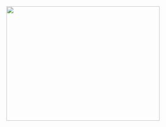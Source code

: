 <img src="[https://i.postimg.cc/BQ0qD0Vt/Screenshot-48.png](https://i.postimg.cc/TYDR5P9z/Screenshot-48.png)" width="400" height="300">
